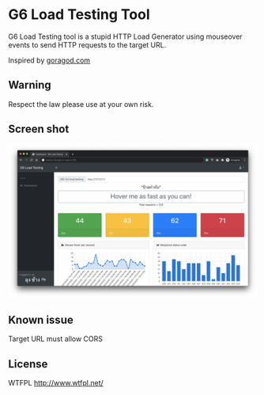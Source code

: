 # G6 Load Testing Tool

G6 Load Testing tool is a stupid HTTP Load Generator using mouseover events to send HTTP requests to the target URL.

Inspired by [goragod.com](https://www.goragod.com/)

## Warning
Respect the law please use at your own risk.

## Screen shot

![G6 Dashboard](./screenshot.png)

## Known issue

Target URL must allow CORS

## License

WTFPL
http://www.wtfpl.net/